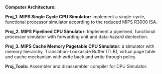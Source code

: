 <b>Computer Architecture:</b>

<b>Proj_1. MIPS Single Cycle CPU Simulator:</b> Implement a single-cycle, functional processor simulator according to the reduced MIPS R3000 ISA. 

<b>Proj_2. MIPS Pipelined CPU Simulator:</b> Implement a pipelined, functional processor simulator with forwarding unit and data-hazard dectection.

<b>Proj_3. MIPS Cache Memory Pagetable CPU Simulator:</b> a simulator with memory hierarchy, Translation-Lookaside Buffer (TLB), virtual page table and cache mechanism with write back and write through policy. 

<b>Proj_Tools:</b> Assembler and disassembler compiler for CPU Simulator.
